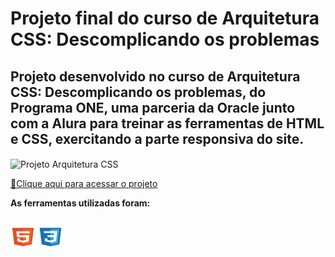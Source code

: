 ## <h1>Projeto final do curso de Arquitetura CSS: Descomplicando os problemas</h1>
<h2>Projeto desenvolvido no curso de Arquitetura CSS: Descomplicando os problemas, do Programa ONE, uma parceria da Oracle junto com a Alura para treinar as ferramentas de HTML e CSS, exercitando a parte responsiva do site.</h2>

<img align="center" alt="Projeto Arquitetura CSS" src="https://i.postimg.cc/63S58sp6/Projeto-final-do-curso-de-Arquitetura-CSS-Descomplicando-os-problemas.png">

[🔗Clique aqui para acessar o projeto](https://davivieira10.github.io/arquitetura-css-assets/)

<b>As ferramentas utilizadas foram:</b>
<div style="display: inline_block"><br>
  <img align="center" alt="Davi-HTML" height="30" width="40" src="https://raw.githubusercontent.com/devicons/devicon/master/icons/html5/html5-original.svg">
  <img align="center" alt="Davi-CSS" height="30" width="40" src="https://raw.githubusercontent.com/devicons/devicon/master/icons/css3/css3-original.svg">
